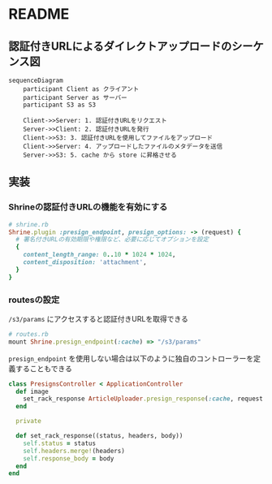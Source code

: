 # README
## 認証付きURLによるダイレクトアップロードのシーケンス図
```mermaid
sequenceDiagram
    participant Client as クライアント
    participant Server as サーバー
    participant S3 as S3

    Client->>Server: 1. 認証付きURLをリクエスト
    Server->>Client: 2. 認証付きURLを発行
    Client->>S3: 3. 認証付きURLを使用してファイルをアップロード
    Client->>Server: 4. アップロードしたファイルのメタデータを送信
    Server->>S3: 5. cache から store に昇格させる
```

## 実装
### Shrineの認証付きURLの機能を有効にする
```rb
# shrine.rb
Shrine.plugin :presign_endpoint, presign_options: -> (request) {
  # 署名付きURLの有効期限や権限など、必要に応じてオプションを設定
  {
    content_length_range: 0..10 * 1024 * 1024,
    content_disposition: 'attachment',
  }
}
```

### routesの設定
`/s3/params` にアクセスすると認証付きURLを取得できる
```rb
# routes.rb
mount Shrine.presign_endpoint(:cache) => "/s3/params"
```

`presign_endpoint` を使用しない場合は以下のように独自のコントローラーを定義することもできる
```rb
class PresignsController < ApplicationController
  def image
    set_rack_response ArticleUploader.presign_response(:cache, request.env)
  end

  private

  def set_rack_response((status, headers, body))
    self.status = status
    self.headers.merge!(headers)
    self.response_body = body
  end
end
```

### 
